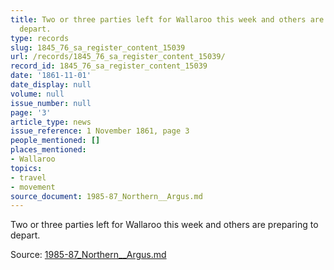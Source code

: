 ```yaml
---
title: Two or three parties left for Wallaroo this week and others are preparing to
  depart.
type: records
slug: 1845_76_sa_register_content_15039
url: /records/1845_76_sa_register_content_15039/
record_id: 1845_76_sa_register_content_15039
date: '1861-11-01'
date_display: null
volume: null
issue_number: null
page: '3'
article_type: news
issue_reference: 1 November 1861, page 3
people_mentioned: []
places_mentioned:
- Wallaroo
topics:
- travel
- movement
source_document: 1985-87_Northern__Argus.md
---
```


Two or three parties left for Wallaroo this week and others are preparing to depart.

Source: [1985-87_Northern__Argus.md](/downloads/markdown/1985-87_Northern__Argus.md)
